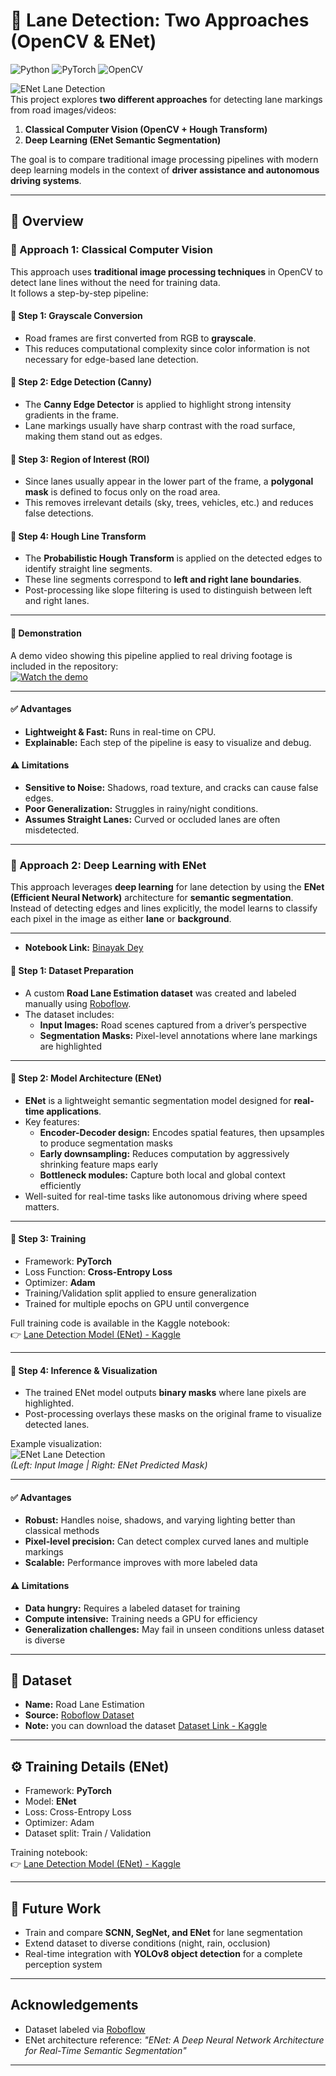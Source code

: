 # 🚗 Lane Detection: Two Approaches (OpenCV & ENet)

![Python](https://img.shields.io/badge/Python-3.8+-blue.svg)
![PyTorch](https://img.shields.io/badge/PyTorch-1.12+-red.svg)
![OpenCV](https://img.shields.io/badge/OpenCV-4.x-green.svg)
 
![ENet Lane Detection](https://github.com/vnayakde/lane_detection/blob/main/Screenshot%20from%202025-08-30%2020-32-42.png)  
This project explores **two different approaches** for detecting lane markings from road images/videos:

1. **Classical Computer Vision (OpenCV + Hough Transform)**  
2. **Deep Learning (ENet Semantic Segmentation)**  

The goal is to compare traditional image processing pipelines with modern deep learning models in the context of **driver assistance and autonomous driving systems**.

---

## 📖 Overview

### 🔹 Approach 1: Classical Computer Vision

This approach uses **traditional image processing techniques** in OpenCV to detect lane lines without the need for training data.  
It follows a step-by-step pipeline:

#### 📌 Step 1: Grayscale Conversion
- Road frames are first converted from RGB to **grayscale**.  
- This reduces computational complexity since color information is not necessary for edge-based lane detection.  

#### 📌 Step 2: Edge Detection (Canny)
- The **Canny Edge Detector** is applied to highlight strong intensity gradients in the frame.  
- Lane markings usually have sharp contrast with the road surface, making them stand out as edges.  

#### 📌 Step 3: Region of Interest (ROI)
- Since lanes usually appear in the lower part of the frame, a **polygonal mask** is defined to focus only on the road area.  
- This removes irrelevant details (sky, trees, vehicles, etc.) and reduces false detections.  

#### 📌 Step 4: Hough Line Transform
- The **Probabilistic Hough Transform** is applied on the detected edges to identify straight line segments.  
- These line segments correspond to **left and right lane boundaries**.  
- Post-processing like slope filtering is used to distinguish between left and right lanes.  

---

#### 🎥 Demonstration
A demo video showing this pipeline applied to real driving footage is included in the repository:  
[![Watch the demo](https://img.youtube.com/vi/PCmbYqXYuzs/0.jpg)](https://www.youtube.com/watch?v=PCmbYqXYuzs)

---

#### ✅ Advantages
- **Lightweight & Fast:** Runs in real-time on CPU.  
- **Explainable:** Each step of the pipeline is easy to visualize and debug.  

#### ⚠️ Limitations
- **Sensitive to Noise:** Shadows, road texture, and cracks can cause false edges.  
- **Poor Generalization:** Struggles in rainy/night conditions.  
- **Assumes Straight Lanes:** Curved or occluded lanes are often misdetected.  

---

### 🔹 Approach 2: Deep Learning with ENet

This approach leverages **deep learning** for lane detection by using the **ENet (Efficient Neural Network)** architecture for **semantic segmentation**.  
Instead of detecting edges and lines explicitly, the model learns to classify each pixel in the image as either **lane** or **background**.

---
- **Notebook Link:** [Binayak Dey](https://www.kaggle.com/code/binayakdey/lane-detection-model-enet)  

#### 📌 Step 1: Dataset Preparation
- A custom **Road Lane Estimation dataset** was created and labeled manually using [Roboflow](https://roboflow.com).  
- The dataset includes:
  - **Input Images:** Road scenes captured from a driver’s perspective  
  - **Segmentation Masks:** Pixel-level annotations where lane markings are highlighted  

---

#### 📌 Step 2: Model Architecture (ENet)
- **ENet** is a lightweight semantic segmentation model designed for **real-time applications**.  
- Key features:
  - **Encoder-Decoder design:** Encodes spatial features, then upsamples to produce segmentation masks  
  - **Early downsampling:** Reduces computation by aggressively shrinking feature maps early  
  - **Bottleneck modules:** Capture both local and global context efficiently  
- Well-suited for real-time tasks like autonomous driving where speed matters.  

---

#### 📌 Step 3: Training
- Framework: **PyTorch**  
- Loss Function: **Cross-Entropy Loss**  
- Optimizer: **Adam**  
- Training/Validation split applied to ensure generalization  
- Trained for multiple epochs on GPU until convergence  

Full training code is available in the Kaggle notebook:  
👉 [Lane Detection Model (ENet) - Kaggle](https://www.kaggle.com/code/binayakdey/lane-detection-model-enet/edit)

---

#### 📌 Step 4: Inference & Visualization
- The trained ENet model outputs **binary masks** where lane pixels are highlighted.  
- Post-processing overlays these masks on the original frame to visualize detected lanes.  

Example visualization:  
![ENet Lane Detection](https://github.com/vnayakde/lane_detection/blob/main/download.png)  
*(Left: Input Image | Right: ENet Predicted Mask)*  

---

#### ✅ Advantages
- **Robust:** Handles noise, shadows, and varying lighting better than classical methods  
- **Pixel-level precision:** Can detect complex curved lanes and multiple markings  
- **Scalable:** Performance improves with more labeled data  

#### ⚠️ Limitations
- **Data hungry:** Requires a labeled dataset for training  
- **Compute intensive:** Training needs a GPU for efficiency  
- **Generalization challenges:** May fail in unseen conditions unless dataset is diverse  

---

## 📂 Dataset
- **Name:** Road Lane Estimation  
- **Source:** [Roboflow Dataset](https://app.roboflow.com/binayak-dey-oo1z9/rode-lane-estimation-c8te6/3)  
- **Note:** you can download the dataset [Dataset Link - Kaggle](https://www.kaggle.com/datasets/binayakdey/rode-lane-estimation)
---

## ⚙️ Training Details (ENet)
- Framework: **PyTorch**  
- Model: **ENet**  
- Loss: Cross-Entropy Loss  
- Optimizer: Adam  
- Dataset split: Train / Validation  

Training notebook:  
👉 [Lane Detection Model (ENet) - Kaggle](https://www.kaggle.com/code/binayakdey/lane-detection-model-enet/edit)

---

## 📌 Future Work
- Train and compare **SCNN, SegNet, and ENet** for lane segmentation  
- Extend dataset to diverse conditions (night, rain, occlusion)  
- Real-time integration with **YOLOv8 object detection** for a complete perception system  

---

## Acknowledgements
- Dataset labeled via [Roboflow](https://roboflow.com)  
- ENet architecture reference: *"ENet: A Deep Neural Network Architecture for Real-Time Semantic Segmentation"*  

---
